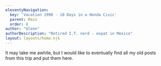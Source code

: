 ```yaml
---
eleventyNavigation:
  key: 'Vacation 1998 - 10 Days in a Honda Civic'
  parent: Main
  order: 8
author: "Glenn"
authorDescription: "Retired I.T. nerd - expat in Mexico"
layout: layouts/home.njk
---
```

It may take me awhile, but I would like to eventually find all my old posts from this trip and put them here.